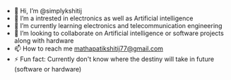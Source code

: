 - 👋 Hi, I’m @simplykshitij
- 👀 I’m a intrested in electronics as well as Artificial intelligence
- 🌱 I’m currently learning electronics and telecommunication engineering 
- 💞️ I’m looking to collaborate on Artificial intelligence or software projects along with hardware
- 📫 How to reach me mathapatikshitij77@gmail.com
- ⚡ Fun fact: Currently don't know where the destiny will take in future (software or hardware)
  

<!---
simplykshitij/simplykshitij is a ✨ special ✨ repository because its `README.md` (this file) appears on your GitHub profile.
You can click the Preview link to take a look at your changes.
--->
